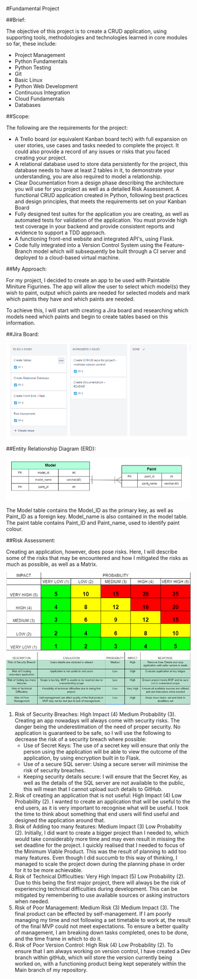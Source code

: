 #Fundamental Project

##Brief:

The objective of this project is to create a CRUD application, using supporting tools, methodologies and technologies 
learned in core modules so far, these include:
- Project Management
- Python Fundamentals
- Python Testing
- Git
- Basic Linux
- Python Web Development
- Continuous Integration
- Cloud Fundamentals
- Databases

##Scope:

The following are the requirements for the project:
 - A Trello board (or equivalent Kanban board tech) with full expansion
on user stories, use cases and tasks needed to complete the project.
It could also provide a record of any issues or risks that you faced
creating your project.
 - A relational database used to store data persistently for the
project, this database needs to have at least 2 tables in it, to
demonstrate your understanding, you are also required to model a
relationship.
 - Clear Documentation from a design phase describing the architecture
you will use for you project as well as a detailed Risk Assessment.
A functional CRUD application created in Python, following best
practices and design principles, that meets the requirements set on
your Kanban Board
 - Fully designed test suites for the application you are creating, as
well as automated tests for validation of the application. You must
provide high test coverage in your backend and provide consistent
reports and evidence to support a TDD approach.
 - A functioning front-end website and integrated API's, using Flask.
 - Code fully integrated into a Version Control System using the
Feature-Branch model which will subsequently be built through a CI
server and deployed to a cloud-based virtual machine.

##My Approach:

For my project, I decided to create an app to be used with Paintable Miniture Figurines. The app will allow the user to select
which model(s) they wish to paint, output which paints are needed for selected models and mark which paints they have and which
paints are needed.

To achieve this, I will start with creating a Jira board and researching which models need which paints and begin to create tables based on this information.

##Jira Board:






![initial Jira](https://github.com/TSamson-QA/Fundamental_Project/blob/main/jira_1PNG.PNG)


##Entity Relationship Diagram (ERD):






![table design](https://github.com/TSamson-QA/Fundamental_Project/blob/main/ERD.PNG)

The Model table contains the Model_ID as the primary key, as well as Paint_ID as a foreign key. Model_name is also contained in the model table. The paint table contains Paint_ID and Paint_name, used to identify paint colour.

##Risk Assessment:

Creating an application, however, does pose risks. Here, I will describe some of the risks that may be encountered and how I mitigated the risks as much as possible, as well as a Matrix.





![risk_matrix](https://github.com/TSamson-QA/Fundamental_Project/blob/main/Risk_Assess_Matrix.PNG)
![risk_table](https://github.com/TSamson-QA/Fundamental_Project/blob/main/Risk_Assess_table.PNG)

1. Risk of Security Breaches: High Impact (4) Medium Probability (3).
   Creating an app nowadays will always come with security risks. The danger being the underestimation of the need of proper security. No application is guaranteed to be safe,
   so I will use the following to decrease the risk of a security breach where possible:
   - Use of Secret Keys: The use of a secret key will ensure that only the person using the application will be able to view the outcome of the application, by using encryption
     built in to Flask.
   - Use of a secure SQL server: Using a secure server will minimise the risk of security breaches.
   - Keeping security details secure: I will ensure that the Secret Key, as well as the details of the SQL server are not available to the public, this will mean that I cannot upload such details to GitHub.
2. Risk of creating an application that is not useful: High Impact (4) Low Probability (2).
   I wanted to create an application that will be useful to the end users, as it is very important to recognise what will be useful. I took the time to think about something
   that end users will find useful and designed the application around that.
3. Risk of Adding too many features: Medium Impact (3) Low Probabilty (2).
   Initially, I did want to create a bigger project than I needed to, which would take considerably more time and may even result in missing the set deadline for the project. I quickly realised that I needed to focus of the Minimum Viable Product.
   This was the result of planning to add too many features. Even though I did succumb to this way of thinking, I managed to scale the project down during the planning phase in
   order for it to be more achievable.
4. Risk of Technical Difficulties: Very High Impact (5) Low Probability (2).
   Due to this being the first major project, there will always be the risk of experiencing technical difficulties during development.      This can be mitigated by remembering to use available sources or asking instructors when needed.
5. Risk of Poor Management: Medium Risk (3) Medium Impact (3).
   The final product can be effected by self-management. If I am poorly managing my time and not following a set timetable to work at, the result of the final MVP could not meet expectations. To ensure a better quality of management, I am breaking down tasks completed, ones to be done, and the time frame in which to do it.
6. Risk of Poor Version Control: High Risk (4) Low Probability (2).
   To ensure that I am always working on version control, I have created a Dev branch within gitHub, which will store the version currently being worked on, with a functioning product being kept seperately within the Main branch of my repository. 

